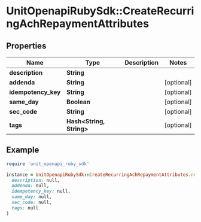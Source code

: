 # UnitOpenapiRubySdk::CreateRecurringAchRepaymentAttributes

## Properties

| Name | Type | Description | Notes |
| ---- | ---- | ----------- | ----- |
| **description** | **String** |  |  |
| **addenda** | **String** |  | [optional] |
| **idempotency_key** | **String** |  | [optional] |
| **same_day** | **Boolean** |  | [optional] |
| **sec_code** | **String** |  | [optional] |
| **tags** | **Hash&lt;String, String&gt;** |  | [optional] |

## Example

```ruby
require 'unit_openapi_ruby_sdk'

instance = UnitOpenapiRubySdk::CreateRecurringAchRepaymentAttributes.new(
  description: null,
  addenda: null,
  idempotency_key: null,
  same_day: null,
  sec_code: null,
  tags: null
)
```

